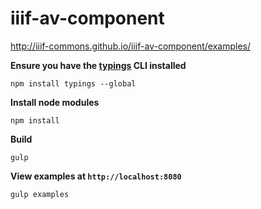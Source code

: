 # iiif-av-component

http://iiif-commons.github.io/iiif-av-component/examples/

**Ensure you have the [typings](https://github.com/typings/typings) CLI installed**

    npm install typings --global

**Install node modules**

    npm install

**Build**
    
    gulp
    
**View examples at `http://localhost:8080`**

    gulp examples